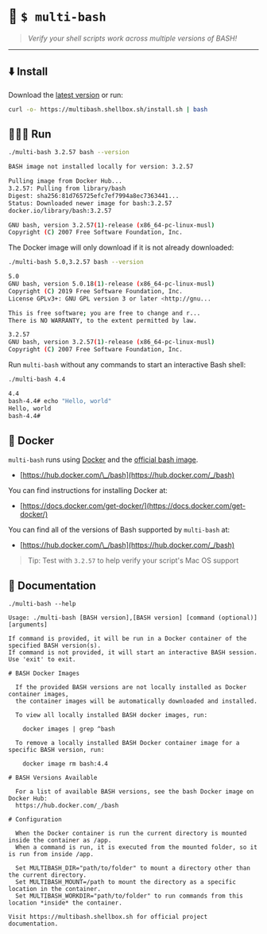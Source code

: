 # 🐧 `$ multi-bash`

> _Verify your shell scripts work across multiple versions of BASH!_

---

## ⬇️ Install

Download the [latest version](https://github.com/shellbox-sh/multi-bash/archive/v1.0.3.tar.gz) or run:

```sh
curl -o- https://multibash.shellbox.sh/install.sh | bash
```

## 🏃🏿‍♀️ Run

```sh
./multi-bash 3.2.57 bash --version

BASH image not installed locally for version: 3.2.57

Pulling image from Docker Hub...
3.2.57: Pulling from library/bash
Digest: sha256:81d765725efc7ef7994a8ec7363441...
Status: Downloaded newer image for bash:3.2.57
docker.io/library/bash:3.2.57

GNU bash, version 3.2.57(1)-release (x86_64-pc-linux-musl)
Copyright (C) 2007 Free Software Foundation, Inc.
```

The Docker image will only download if it is not already downloaded:

```sh
./multi-bash 5.0,3.2.57 bash --version

5.0
GNU bash, version 5.0.18(1)-release (x86_64-pc-linux-musl)
Copyright (C) 2019 Free Software Foundation, Inc.
License GPLv3+: GNU GPL version 3 or later <http://gnu...

This is free software; you are free to change and r...
There is NO WARRANTY, to the extent permitted by law.

3.2.57
GNU bash, version 3.2.57(1)-release (x86_64-pc-linux-musl)
Copyright (C) 2007 Free Software Foundation, Inc.
```

Run `multi-bash` without any commands to start an interactive Bash shell:

```sh
./multi-bash 4.4

4.4
bash-4.4# echo "Hello, world"
Hello, world
bash-4.4#
```

## 🚢 Docker

`multi-bash` runs using [Docker](https://www.docker.com/) and the [official bash image](https://hub.docker.com/_/bash).

 - [https://hub.docker.com/\_/bash](https://hub.docker.com/_/bash)

You can find instructions for installing Docker at:

- [https://docs.docker.com/get-docker/](https://docs.docker.com/get-docker/)

You can find all of the versions of Bash supported by `multi-bash` at:

 - [https://hub.docker.com/\_/bash](https://hub.docker.com/_/bash)

> <i class="fas fa-lightbulb-on"></i> Tip: Test with `3.2.57` to help verify your script's Mac OS support <i class="fab fa-apple"></i>

## 📖 Documentation

```
./multi-bash --help

Usage: ./multi-bash [BASH version],[BASH version] [command (optional)] [arguments]

If command is provided, it will be run in a Docker container of the specified BASH version(s).
If command is not provided, it will start an interactive BASH session. Use 'exit' to exit.

# BASH Docker Images

  If the provided BASH versions are not locally installed as Docker container images,
  the container images will be automatically downloaded and installed.
  
  To view all locally installed BASH docker images, run:
  
    docker images | grep ^bash
  
  To remove a locally installed BASH Docker container image for a specific BASH version, run:
  
    docker image rm bash:4.4

# BASH Versions Available

  For a list of available BASH versions, see the bash Docker image on Docker Hub:
  https://hub.docker.com/_/bash

# Configuration

  When the Docker container is run the current directory is mounted inside the container as /app.
  When a command is run, it is executed from the mounted folder, so it is run from inside /app.
  
  Set MULTIBASH_DIR="path/to/folder" to mount a directory other than the current directory.
  Set MULTIBASH_MOUNT=/path to mount the directory as a specific location in the container.
  Set MULTIBASH_WORKDIR="path/to/folder" to run commands from this location *inside* the container.

Visit https://multibash.shellbox.sh for official project documentation.
```